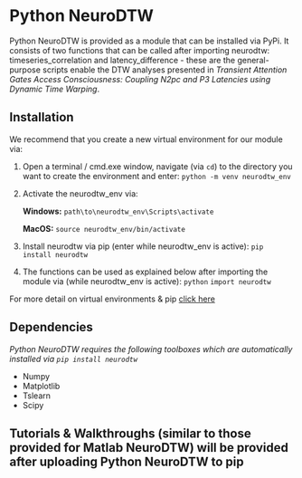 # Python NeuroDTW

Python NeuroDTW is provided as a module that can be installed via PyPi. It consists of two functions that can be called after importing neurodtw: timeseries_correlation and latency_difference -  these are the general-purpose scripts enable the DTW analyses presented in *Transient Attention Gates Access Consciousness: Coupling N2pc and P3 Latencies using Dynamic Time Warping*.

## Installation

We recommend that you create a new virtual environment for our module via:
1. Open a terminal / cmd.exe window, navigate (via `cd`) to the directory you want to create the environment and enter:
`python -m venv neurodtw_env`
2. Activate the neurodtw_env via:

	**Windows:** `path\to\neurodtw_env\Scripts\activate`

	**MacOS:** `source neurodtw_env/bin/activate`

3. Install neurodtw via pip (enter while neurodtw_env is active):
`pip install neurodtw`
4. The functions can be used as explained below after importing the module via (while neurodtw_env is active):
`python`
`import neurodtw`

For more detail on virtual environments & pip [click here](https://packaging.python.org/en/latest/guides/installing-using-pip-and-virtual-environments/)

## Dependencies
*Python NeuroDTW requires the following toolboxes which are automatically installed via `pip install neurodtw`*
- Numpy
- Matplotlib
- Tslearn
- Scipy

## Tutorials & Walkthroughs (similar to those provided for Matlab NeuroDTW) will be provided after uploading Python NeuroDTW to pip